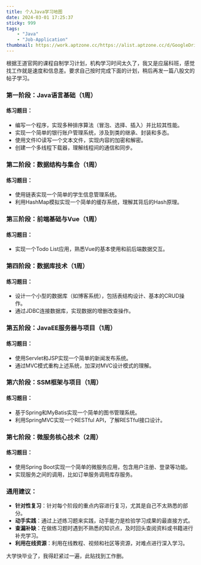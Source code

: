 ```yaml
---
title: 个人Java学习地图
date: 2024-03-01 17:25:37
sticky: 999
tags:
    - "Java"
    - "Job-Application"
thumbnail: https://work.aptzone.cc/https://alist.aptzone.cc/d/GoogleDrive/202403011743540.png
---
```


根据王道官网的课程自制学习计划，机构学习时间太久了，我又是应届科班，感觉找工作就是速度和信息差。要求自己按时完成下面的计划，稍后再发一篇八股文的帖子学习。

### 第一阶段：Java语言基础（1周）

#### 练习题目：
- 编写一个程序，实现多种排序算法（冒泡、选择、插入）并比较其性能。
- 实现一个简单的银行账户管理系统，涉及到类的继承、封装和多态。
- 使用文件IO读写一个文本文件，实现内容的加密和解密。
- 创建一个多线程下载器，理解线程间的通信和同步。

### 第二阶段：数据结构与集合（1周）

#### 练习题目：
- 使用链表实现一个简单的学生信息管理系统。
- 利用HashMap模拟实现一个简单的缓存系统，理解其背后的Hash原理。

### 第三阶段：前端基础与Vue（1周）

#### 练习题目：
- 实现一个Todo List应用，熟悉Vue的基本使用和前后端数据交互。

### 第四阶段：数据库技术（1周）

#### 练习题目：
- 设计一个小型的数据库（如博客系统），包括表结构设计、基本的CRUD操作。
- 通过JDBC连接数据库，实现数据的增删改查操作。

### 第五阶段：JavaEE服务器与项目（1周）

#### 练习题目：
- 使用Servlet和JSP实现一个简单的新闻发布系统。
- 通过MVC模式重构上述系统，加深对MVC设计模式的理解。

### 第六阶段：SSM框架与项目（1周）

#### 练习题目：
- 基于Spring和MyBatis实现一个简单的图书管理系统。
- 利用SpringMVC实现一个RESTful API，了解RESTful接口设计。

### 第七阶段：微服务核心技术（2周）

#### 练习题目：
- 使用Spring Boot实现一个简单的微服务应用，包含用户注册、登录等功能。
- 实现服务之间的调用，比如订单服务调用库存服务。

### 通用建议：
- **针对性复习**：针对每个阶段的重点内容进行复习，尤其是自己不太熟悉的部分。
- **动手实践**：通过上述练习题来实践，动手能力是检验学习成果的最直接方式。
- **查漏补缺**：在做练习题时遇到不熟悉的知识点，及时回头查阅资料或书籍进行补充学习。
- **利用在线资源**：利用在线教程、视频和社区等资源，对难点进行深入学习。

大学快毕业了，我得赶紧过一遍，此贴找到工作删。
